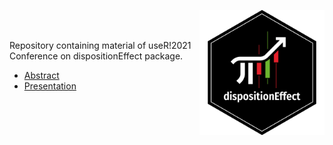 
<!-- README.md is generated from README.Rmd. Please edit that file -->

<a href='https://marcozanotti.github.io/dispositionEffect/index.html'><img src="presentation/figures/logo.png" align="right" height="200"/></a>

   
 

Repository containing material of useR!2021 Conference on
dispositionEffect package.

-   [Abstract](https://marcozanotti.github.io/dispostionEffect-useR2021/abstract/dispositionEffect-abstract.pdf)  
-   [Presentation](https://marcozanotti.github.io/dispostionEffect-useR2021/presentation/dispositionEffect-presentation.html)
